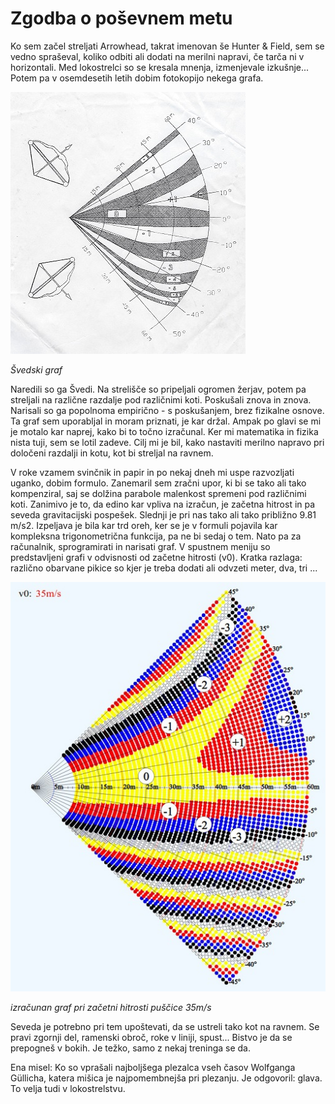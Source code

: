# Zgodba o poševnem metu

Ko sem začel streljati Arrowhead, takrat imenovan še Hunter & Field, sem se vedno spraševal, koliko odbiti ali dodati na merilni napravi, če tarča ni v horizontali. Med lokostrelci so se kresala mnenja, izmenjevale izkušnje... Potem pa v osemdesetih letih dobim fotokopijo nekega grafa.

![Švedski graf](../img/graph-s.jpg)

*Švedski graf*

Naredili so ga Švedi. Na strelišče so pripeljali ogromen žerjav, potem pa streljali na različne razdalje pod različnimi koti. Poskušali znova in znova. Narisali so ga popolnoma empirično - s poskušanjem, brez fizikalne osnove. Ta graf sem uporabljal in moram priznati, je kar držal. Ampak po glavi se mi je motalo kar naprej, kako bi to točno izračunal. Ker mi matematika in fizika nista tuji, sem se lotil zadeve. Cilj mi je bil, kako nastaviti merilno napravo pri določeni razdalji in kotu, kot bi streljal na ravnem.

V roke vzamem svinčnik in papir in po nekaj dneh mi uspe razvozljati uganko, dobim formulo. Zanemaril sem zračni upor, ki bi se tako ali tako kompenziral, saj se dolžina parabole malenkost spremeni pod različnimi koti. Zanimivo je to, da edino kar vpliva na izračun, je začetna hitrost in pa seveda gravitacijski pospešek. Slednji je pri nas tako ali tako približno 9.81 m/s2. Izpeljava je bila kar trd oreh, ker se je v formuli pojavila kar kompleksna trigonometrična funkcija, pa ne bi sedaj o tem. Nato pa za računalnik, sprogramirati in narisati graf. V spustnem meniju so predstavljeni grafi v odvisnosti od začetne hitrosti (v0).
Kratka razlaga: različno obarvane pikice so kjer je treba dodati ali odvzeti meter, dva, tri ...

![35m/s](../img/35-s.jpg)

*izračunan graf pri začetni hitrosti puščice 35m/s*

Seveda je potrebno pri tem upoštevati, da se ustreli tako kot na ravnem. Se pravi zgornji del, ramenski obroč, roke v liniji, spust... Bistvo je da se prepogneš v bokih. Je težko, samo z nekaj treninga se da.

Ena misel: Ko so vprašali najboljšega plezalca vseh časov Wolfganga Güllicha, katera mišica je najpomembnejša pri plezanju. Je odgovoril: glava. To velja tudi v lokostrelstvu. 




